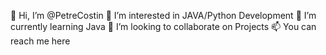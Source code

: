 👋 Hi, I’m @PetreCostin
👀 I’m interested in JAVA/Python Development
🌱 I’m currently learning Java
💞️ I’m looking to collaborate on Projects
📫 You can reach me here

